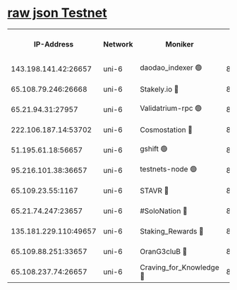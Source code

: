 [raw json Testnet](https://rpc-check.junot.stavr.tech/junot/rpc-junot-result.json)
=


<table><tr><th>IP-Address</th><th>Network</th><th>Moniker</th><th>Latest Block Height</th><th>Earliest Block Height</th><th>Catching Up</th><th>Tx Index</th><th>Voting Power</th><th>Scan Time</th></tr><tr><td>143.198.141.42:26657</td><td>uni-6</td><td>daodao_indexer 🟢</td><td>8691385</td><td>1</td><td>False</td><td>off</td><td>0</td><td>2024-03-08T20:33:32.169027497UTC</td></tr><tr><td>65.108.79.246:26668</td><td>uni-6</td><td>Stakely.io 🔴</td><td>8691382</td><td>1570872</td><td>False</td><td>on</td><td>11</td><td>2024-03-08T20:33:21.799965701UTC</td></tr><tr><td>65.21.94.31:27957</td><td>uni-6</td><td>Validatrium-rpc 🟢</td><td>8691381</td><td>2943363</td><td>False</td><td>on</td><td>0</td><td>2024-03-08T20:33:17.392172214UTC</td></tr><tr><td>222.106.187.14:53702</td><td>uni-6</td><td>Cosmostation 🔴</td><td>8691380</td><td>7473037</td><td>False</td><td>on</td><td>109003</td><td>2024-03-08T20:33:14.995049203UTC</td></tr><tr><td>51.195.61.18:56657</td><td>uni-6</td><td>gshift 🟢</td><td>8559900</td><td>7691417</td><td>False</td><td>on</td><td>0</td><td>2024-03-08T20:33:03.441260980UTC</td></tr><tr><td>95.216.101.38:36657</td><td>uni-6</td><td>testnets-node 🟢</td><td>8691382</td><td>8116304</td><td>False</td><td>on</td><td>0</td><td>2024-03-08T20:33:24.157236987UTC</td></tr><tr><td>65.109.23.55:1167</td><td>uni-6</td><td>STAVR 🔴</td><td>8691384</td><td>8207211</td><td>False</td><td>off</td><td>6056</td><td>2024-03-08T20:33:28.544139529UTC</td></tr><tr><td>65.21.74.247:23657</td><td>uni-6</td><td>#SoloNation 🔴</td><td>8691384</td><td>8237483</td><td>False</td><td>on</td><td>112</td><td>2024-03-08T20:33:31.297778953UTC</td></tr><tr><td>135.181.229.110:49657</td><td>uni-6</td><td>Staking_Rewards 🔴</td><td>8691387</td><td>8388763</td><td>False</td><td>on</td><td>1008</td><td>2024-03-08T20:33:36.935113827UTC</td></tr><tr><td>65.109.88.251:33657</td><td>uni-6</td><td>OranG3cluB 🔴</td><td>8691386</td><td>8418953</td><td>False</td><td>on</td><td>11</td><td>2024-03-08T20:33:36.592866353UTC</td></tr><tr><td>65.108.237.74:26657</td><td>uni-6</td><td>Craving_for_Knowledge 🔴</td><td>8691384</td><td>8509474</td><td>False</td><td>on</td><td>9004</td><td>2024-03-08T20:33:28.916840642UTC</td></tr></table>
